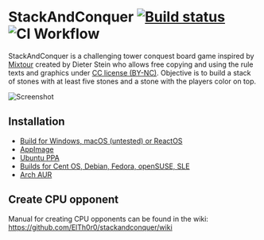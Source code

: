 # StackAndConquer [![Build status](https://ci.appveyor.com/api/projects/status/7dluq45hv378t1t9/branch/main?svg=true)](https://ci.appveyor.com/project/ElTh0r0/stackandconquer/branch/main) ![CI Workflow](https://github.com/ElTh0r0/stackandconquer/actions/workflows/ci.yml/badge.svg)
StackAndConquer is a challenging tower conquest board game inspired by [Mixtour](https://spielstein.com/games/mixtour) created by Dieter Stein who allows free copying and using the rule texts and graphics under [CC license (BY-NC)](https://creativecommons.org/licenses/by-nc/4.0/). Objective is to build a stack of stones with at least five stones and a stone with the players color on top.

![Screenshot](https://user-images.githubusercontent.com/26674558/123553370-16e52f80-d77b-11eb-9b02-3a06410ec87a.png)


## Installation
* [Build for Windows, macOS (untested) or ReactOS](https://github.com/ElTh0r0/stackandconquer/releases/latest)
* [AppImage](https://github.com/ElTh0r0/stackandconquer/releases/latest)
* [Ubuntu PPA](https://launchpad.net/~elthoro/+archive/stackandconquer)
* [Builds for Cent OS, Debian, Fedora, openSUSE, SLE](http://software.opensuse.org/download.html?project=home%3AElThoro&package=stackandconquer)
* [Arch AUR](https://aur.archlinux.org/packages/stackandconquer/)

## Create CPU opponent
Manual for creating CPU opponents can be found in the wiki: https://github.com/ElTh0r0/stackandconquer/wiki
